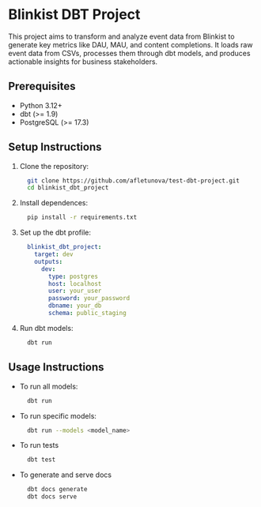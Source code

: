 # Blinkist DBT Project

This project aims to transform and analyze event data from Blinkist to generate key metrics like DAU, MAU, and content completions. It loads raw event data from CSVs, processes them through dbt models, and produces actionable insights for business stakeholders.

## Prerequisites
- Python 3.12+
- dbt (>= 1.9)
- PostgreSQL (>= 17.3)

## Setup Instructions
1. Clone the repository:
    ```bash
      git clone https://github.com/afletunova/test-dbt-project.git
      cd blinkist_dbt_project
    ```
2. Install dependences:
    ```bash
      pip install -r requirements.txt
    ```
3. Set up the dbt profile: 
    ```yml
      blinkist_dbt_project:
        target: dev
        outputs:
          dev:
            type: postgres
            host: localhost
            user: your_user
            password: your_password
            dbname: your_db
            schema: public_staging
    ```
4. Run dbt models: 
    ```bash
      dbt run
    ```

## Usage Instructions
- To run all models:
    ```bash
      dbt run
    ```
- To run specific models:
    ```bash
      dbt run --models <model_name>
    ```
- To run tests
    ```bash
      dbt test
    ```
- To generate and serve docs
    ```bash
      dbt docs generate
      dbt docs serve
    ```

